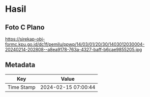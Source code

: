 # Hasil

## Foto C Plano

https://sirekap-obj-formc.kpu.go.id/dc1f/pemilu/ppwp/14/03/01/20/30/1403012030004-20240214-202808--a8ea9178-763a-4327-baff-b6cae9855205.jpg


## Metadata

| Key        | Value               |
| ---------- | ------------------- |
| Time Stamp | 2024-02-15 07:00:44 |



